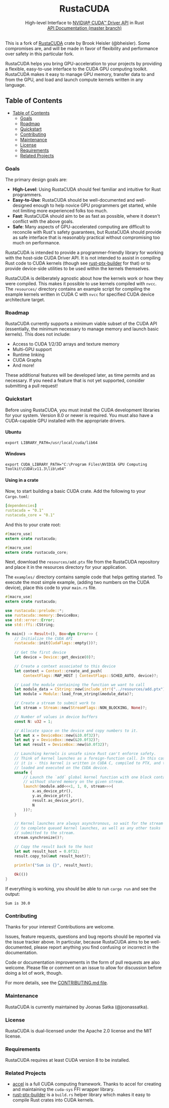 <h1 align="center">RustaCUDA</h1>

<div align="center">High-level Interface to <a href="https://developer.nvidia.com/cuda-zone">NVIDIA® CUDA™ Driver API</a> in Rust</div>

<div align="center">
    <a href="https://such-research.github.io/RustaCUDA/rustacuda/index.html">API Documentation (master branch)</a>
</div>
<br/>

This is a fork of [RustaCUDA](https://github.com/bheisler/RustaCUDA) crate by Brook Heisler (@bheisler). Some compromises are, and will be made in favor of flexibility and performance over safety in this particular fork.

RustaCUDA helps you bring GPU-acceleration to your projects by providing a flexible, easy-to-use interface to the CUDA GPU computing toolkit. RustaCUDA makes it easy to manage GPU memory, transfer data to and from the GPU, and load and launch compute kernels written in any language.

## Table of Contents
- [Table of Contents](#table-of-contents)
  - [Goals](#goals)
  - [Roadmap](#roadmap)
  - [Quickstart](#quickstart)
  - [Contributing](#contributing)
  - [Maintenance](#maintenance)
  - [License](#license)
  - [Requirements](#requirements)
  - [Related Projects](#related-projects)

### Goals

 The primary design goals are:

 - __High-Level__: Using RustaCUDA should feel familiar and intuitive for Rust programmers.
 - __Easy-to-Use__: RustaCUDA should be well-documented and well-designed enough to help novice GPU programmers get started, while not limiting more experienced folks too much.
 - __Fast__: RustaCUDA should aim to be as fast as possible, where it doesn't conflict with the above goals.
 - __Safe__: Many aspects of GPU-accelerated computing are difficult to reconcile with Rust's safety guarantees, but RustaCUDA should provide as safe interface that is reasonably practical without compromising too much on performance.

RustaCUDA is intended to provide a programmer-friendly library for working with the host-side CUDA
Driver API. It is not intended to assist in compiling Rust code to CUDA kernels (though see
[rust-ptx-builder](https://github.com/denzp/rust-ptx-builder) for that) or to provide device-side
utilities to be used within the kernels themselves.

RustaCUDA is deliberately agnostic about how the kernels work or how they were compiled. This makes
it possible to use kernels compiled with `nvcc`. The `resources/` directory contains an example
script for compiling the example kernels written in CUDA C with `nvcc` for specified CUDA device
architecture target.

### Roadmap

RustaCUDA currently supports a minimum viable subset of the CUDA API (essentially, the minimum
necessary to manage memory and launch basic kernels). This does not include:

- Access to CUDA 1/2/3D arrays and texture memory
- Multi-GPU support
- Runtime linking
- CUDA Graphs
- And more!

These additional features will be developed later, as time permits and as necessary. If you need a
feature that is not yet supported, consider submitting a pull request!

### Quickstart

Before using RustaCUDA, you must install the CUDA development libraries for your system. Version
8.0 or newer is required. You must also have a CUDA-capable GPU installed with the appropriate
drivers.

#### Ubuntu

```shell
export LIBRARY_PATH=/usr/local/cuda/lib64
```

#### Windows

```shell
export CUDA_LIBRARY_PATH="C:\Program Files\NVIDIA GPU Computing Toolkit\CUDA\v11.3\lib\x64"
```

#### Using in a crate

Now, to start building a basic CUDA crate. Add the following to your `Cargo.toml`:

```yaml
[dependencies]
rustacuda = "0.1"
rustacuda_core = "0.1"
```

And this to your crate root:

```rust
#[macro_use]
extern crate rustacuda;

#[macro_use]
extern crate rustacuda_core;
```

Next, download the `resources/add.ptx` file from the RustaCUDA repository and place it in
the resources directory for your application.

The `examples/` directory contains sample code that helps getting started. 
To execute the most simple example, (adding two numbers on the CUDA device),
place this code to your `main.rs` file.

```rust
#[macro_use]
extern crate rustacuda;

use rustacuda::prelude::*;
use rustacuda::memory::DeviceBox;
use std::error::Error;
use std::ffi::CString;

fn main() -> Result<(), Box<dyn Error>> {
    // Initialize the CUDA API
    rustacuda::init(CudaFlags::empty())?;
    
    // Get the first device
    let device = Device::get_device(0)?;

    // Create a context associated to this device
    let context = Context::create_and_push(
        ContextFlags::MAP_HOST | ContextFlags::SCHED_AUTO, device)?;

    // Load the module containing the function we want to call
    let module_data = CString::new(include_str!("../resources/add.ptx"))?;
    let module = Module::load_from_string(&module_data)?;

    // Create a stream to submit work to
    let stream = Stream::new(StreamFlags::NON_BLOCKING, None)?;

    // Number of values in device buffers
    const N: u32 = 1;

    // Allocate space on the device and copy numbers to it.
    let mut x = DeviceBox::new(&10.0f32)?;
    let mut y = DeviceBox::new(&20.0f32)?;
    let mut result = DeviceBox::new(&0.0f32)?;

    // Launching kernels is unsafe since Rust can't enforce safety.
    // Think of kernel launches as a foreign-function call. In this case,
    // it is - this kernel is written in CUDA C, compiled to PTX, and then
    // loaded and executed on the CUDA device.
    unsafe {
        // Launch the `add` global kernel function with one block containing one thread
        // without shared memory on the given stream.
        launch!(module.add<<<1, 1, 0, stream>>>(
            x.as_device_ptr(),
            y.as_device_ptr(),
            result.as_device_ptr(),
            N
        ))?;
    }

    // Kernel launches are always asynchronous, so wait for the stream
    // to complete queued kernel launches, as well as any other tasks
    // submitted to the stream.
    stream.synchronize()?;

    // Copy the result back to the host
    let mut result_host = 0.0f32;
    result.copy_to(&mut result_host)?;
    
    println!("Sum is {}", result_host);

    Ok(())
}
```

If everything is working, you should be able to run `cargo run` and see the output:

```text
Sum is 30.0
```

### Contributing

Thanks for your interest! Contributions are welcome.

Issues, feature requests, questions and bug reports should be reported via the issue tracker above.
In particular, because RustaCUDA aims to be well-documented, please report anything you find
confusing or incorrect in the documentation.

Code or documentation improvements in the form of pull requests are also welcome. Please file or
comment on an issue to allow for discussion before doing a lot of work, though.

For more details, see the [CONTRIBUTING.md file](https://github.com/such-research/rustaCUDA/blob/master/CONTRIBUTING.md).

### Maintenance

RustaCUDA is currently maintained by Joonas Satka (@joonassatka).

### License

RustaCUDA is dual-licensed under the Apache 2.0 license and the MIT license.

### Requirements

RustaCUDA requires at least CUDA version 8 to be installed.

### Related Projects

- [accel](https://github.com/rust-accel/accel) is a full CUDA computing framework. Thanks to accel for creating and maintaining the `cuda-sys` FFI wrapper library.
- [rust-ptx-builder](https://github.com/denzp/rust-ptx-builder) is a `build.rs` helper library which makes it easy to compile Rust crates into CUDA kernels.
